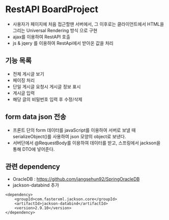 # RestAPI BoardProject
- 사용자가 페이지에 처음 접근할땐 서버에서, 그 이후로는 클라이언트에서 HTML을 그리는 Universal Rendering 방식 으로 구현
- ajax를 이용하여 RestAPI 호출
- js & jqery 를 이용하여 RestApi에서 받아온 값을 처리

## 기능 목록 
* 전체 게시글 보기
* 페이징 처리
* 단일 게시글 요청시 게시글 정보 표시
* 게시글 입력
* 해당 글의 비밀번호 입력 후 수정/삭제

## form data json 전송
* 프론트 단의 form 데이터를 javaScript를 이용하여 서버로 보낼 때 serializeObject()를 사용하여 json 모양의 object로 보낸다.
* 서버단에서 @RequestBody를 이용하여 데이터를 받고, 스프링에서 jackson을 통해 DTO에 넣어준다.

## 관련 dependency 
* OracleDB : https://github.com/jangsehun92/SpringOracleDB
* jackson-databind 추가

<!-- https://mvnrepository.com/artifact/com.fasterxml.jackson.core/jackson-databind -->
    <dependency>
        <groupId>com.fasterxml.jackson.core</groupId>
        <artifactId>jackson-databind</artifactId>
        <version>2.9.10</version>
    </dependency>
